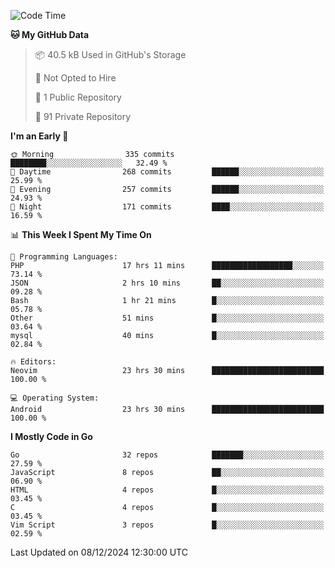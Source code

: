 
<!--START_SECTION:waka-->
![Code Time](http://img.shields.io/badge/Code%20Time-5%2C505%20hrs%2011%20mins-blue)

**🐱 My GitHub Data** 

> 📦 40.5 kB Used in GitHub's Storage 
 > 
> 🚫 Not Opted to Hire
 > 
> 📜 1 Public Repository 
 > 
> 🔑 91 Private Repository 
 > 
**I'm an Early 🐤** 

```text
🌞 Morning                335 commits         ████████░░░░░░░░░░░░░░░░░   32.49 % 
🌆 Daytime                268 commits         ██████░░░░░░░░░░░░░░░░░░░   25.99 % 
🌃 Evening                257 commits         ██████░░░░░░░░░░░░░░░░░░░   24.93 % 
🌙 Night                  171 commits         ████░░░░░░░░░░░░░░░░░░░░░   16.59 % 
```


📊 **This Week I Spent My Time On** 

```text
💬 Programming Languages: 
PHP                      17 hrs 11 mins      ██████████████████░░░░░░░   73.14 % 
JSON                     2 hrs 10 mins       ██░░░░░░░░░░░░░░░░░░░░░░░   09.28 % 
Bash                     1 hr 21 mins        █░░░░░░░░░░░░░░░░░░░░░░░░   05.78 % 
Other                    51 mins             █░░░░░░░░░░░░░░░░░░░░░░░░   03.64 % 
mysql                    40 mins             █░░░░░░░░░░░░░░░░░░░░░░░░   02.84 % 

🔥 Editors: 
Neovim                   23 hrs 30 mins      █████████████████████████   100.00 % 

💻 Operating System: 
Android                  23 hrs 30 mins      █████████████████████████   100.00 % 
```

**I Mostly Code in Go** 

```text
Go                       32 repos            ███████░░░░░░░░░░░░░░░░░░   27.59 % 
JavaScript               8 repos             ██░░░░░░░░░░░░░░░░░░░░░░░   06.90 % 
HTML                     4 repos             █░░░░░░░░░░░░░░░░░░░░░░░░   03.45 % 
C                        4 repos             █░░░░░░░░░░░░░░░░░░░░░░░░   03.45 % 
Vim Script               3 repos             █░░░░░░░░░░░░░░░░░░░░░░░░   02.59 % 
```




 Last Updated on 08/12/2024 12:30:00 UTC
<!--END_SECTION:waka-->
